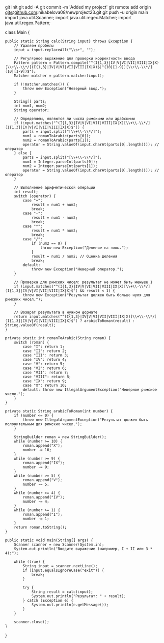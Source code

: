 git init
git add -A
git commit -m 'Added my project'
git remote add origin git@github.com:nikabelova08/newproject23.git
git push -u  origin main
import java.util.Scanner;
import java.util.regex.Matcher;
import java.util.regex.Pattern;

class Main {


    public static String calc(String input) throws Exception {
        // Удаляем пробелы
        input = input.replaceAll("\\s+", "");

        // Регулярное выражение для проверки корректности ввода
        Pattern pattern = Pattern.compile("^(I{1,3}|IV|V|VI|VII|VIII|IX|X)[\\+\\-\\*/](I{1,3}|IV|V|VI|VII|VIII|IX|X)$|^(10|[1-9])[\\+\\-\\*/](10|[1-9])$");
        Matcher matcher = pattern.matcher(input);

        if (!matcher.matches()) {
            throw new Exception("Неверный ввод.");
        }

        String[] parts;
        int num1, num2;
        String operator;

        // Определяем, являются ли числа римскими или арабскими
        if (input.matches("^(I{1,3}|IV|V|VI|VII|VIII|IX|X)[\\+\\-\\*/](I{1,3}|IV|V|VI|VII|VIII|IX|X)$")) {
            parts = input.split("[\\+\\-\\*/]");
            num1 = romanToArabic(parts[0]);
            num2 = romanToArabic(parts[1]);
            operator = String.valueOf(input.charAt(parts[0].length())); // оператор
        } else {
            parts = input.split("[\\+\\-\\*/]");
            num1 = Integer.parseInt(parts[0]);
            num2 = Integer.parseInt(parts[1]);
            operator = String.valueOf(input.charAt(parts[0].length())); // оператор
        }

        // Выполнение арифметической операции
        int result;
        switch (operator) {
            case "+":
                result = num1 + num2;
                break;
            case "-":
                result = num1 - num2;
                break;
            case "*":
                result = num1 * num2;
                break;
            case "/":
                if (num2 == 0) {
                    throw new Exception("Деление на ноль.");
                }
                result = num1 / num2; // Оценка деления
                break;
            default:
                throw new Exception("Неверный оператор.");
        }

        // Проверка для римских чисел: результат не может быть меньше 1
        if (input.matches("^(I{1,3}|IV|V|VI|VII|VIII|IX|X)[\\+\\-\\*/](I{1,3}|IV|V|VI|VII|VIII|IX|X)$") && result < 1) {
            throw new Exception("Результат должен быть больше нуля для римских чисел.");
        }

        // Возврат результата в нужном формате
        return input.matches("^(I{1,3}|IV|V|VI|VII|VIII|IX|X)[\\+\\-\\*/](I{1,3}|IV|V|VI|VII|VIII|IX|X)$") ? arabicToRoman(result) : String.valueOf(result);
    }

    private static int romanToArabic(String roman) {
        switch (roman) {
            case "I": return 1;
            case "II": return 2;
            case "III": return 3;
            case "IV": return 4;
            case "V": return 5;
            case "VI": return 6;
            case "VII": return 7;
            case "VIII": return 8;
            case "IX": return 9;
            case "X": return 10;
            default: throw new IllegalArgumentException("Неверное римское число.");
        }
    }

    private static String arabicToRoman(int number) {
        if (number <= 0) {
            throw new IllegalArgumentException("Результат должен быть положительным для римских чисел.");
        }

        StringBuilder roman = new StringBuilder();
        while (number >= 10) {
            roman.append("X");
            number -= 10;
        }
        while (number >= 9) {
            roman.append("IX");
            number -= 9;
        }
        while (number >= 5) {
            roman.append("V");
            number -= 5;
        }
        while (number >= 4) {
            roman.append("IV");
            number -= 4;
        }
        while (number >= 1) {
            roman.append("I");
            number -= 1;
        }
        return roman.toString();
    }

    public static void main(String[] args) {
        Scanner scanner = new Scanner(System.in);
        System.out.println("Введите выражение (например, I + II или 3 * 4):");

        while (true) {
            String input = scanner.nextLine();
            if (input.equalsIgnoreCase("exit")) {
                break;
            }

            try {
                String result = calc(input);
                System.out.println("Результат: " + result);
            } catch (Exception e) {
                System.out.println(e.getMessage());
            }
        }

        scanner.close();
    }
}
